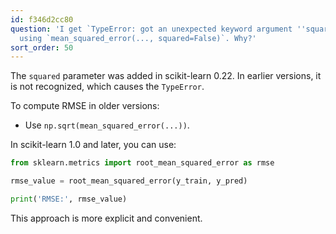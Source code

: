 ```yaml
---
id: f346d2cc80
question: 'I get `TypeError: got an unexpected keyword argument ''squared''` when
  using `mean_squared_error(..., squared=False)`. Why?'
sort_order: 50
---
```


The `squared` parameter was added in scikit-learn 0.22. In earlier versions, it is not recognized, which causes the `TypeError`.

To compute RMSE in older versions:

- Use `np.sqrt(mean_squared_error(...))`.

In scikit-learn 1.0 and later, you can use:

```python
from sklearn.metrics import root_mean_squared_error as rmse

rmse_value = root_mean_squared_error(y_train, y_pred)

print('RMSE:', rmse_value)
```

This approach is more explicit and convenient.